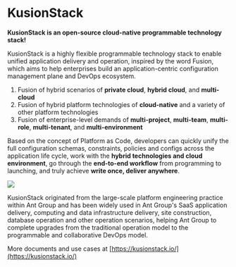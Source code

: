 # KusionStack

**KusionStack is an open-source cloud-native programmable technology stack!**

KusionStack is a highly flexible programmable technology stack to enable unified application delivery and operation, inspired by the word Fusion, which aims to help enterprises build an application-centric configuration management plane and DevOps ecosystem.

1. Fusion of hybrid scenarios of **private cloud**, **hybrid cloud**, and **multi-cloud**
2. Fusion of hybrid platform technologies of **cloud-native** and a variety of other platform technologies
3. Fusion of enterprise-level demands of **multi-project**, **multi-team**, **multi-role**, **multi-tenant**, and **multi-environment**

Based on the concept of Platform as Code, developers can quickly unify the full configuration schemas, constraints, policies and configs across the application life cycle, work with the **hybrid technologies and cloud environment**, go through the **end-to-end workflow** from programming to launching, and truly achieve **write once, deliver anywhere**.

![](/img/docs/user_docs/intro/kusion-stack-1.png)

KusionStack originated from the large-scale platform engineering practice within Ant Group and has been widely used in Ant Group's SaaS application delivery, computing and data infrastructure delivery, site construction, database operation and other operation scenarios, helping Ant Group to complete upgrades from the traditional operation model to the programmable and collaborative DevOps model.

More documents and use cases at [https://kusionstack.io/](https://kusionstack.io/)
